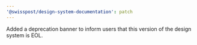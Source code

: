 ```yaml
---
'@swisspost/design-system-documentation': patch
---
```


Added a deprecation banner to inform users that this version of the design system is EOL.
